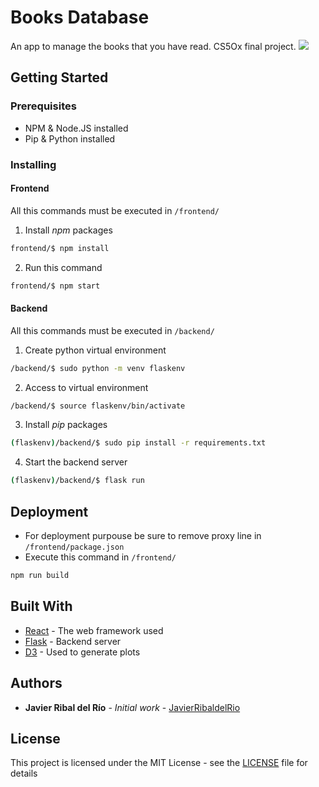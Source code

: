 # Books Database
An app to manage the books that you have read. CS5Ox final project.
[![](https://balena.io/deploy.svg)](https://dashboard.balena-cloud.com/deploy?repoUrl=https://github.com/JavierRibaldelRio/Books-Database)


## Getting Started


### Prerequisites

- NPM & Node.JS installed
- Pip & Python installed



### Installing

#### Frontend
All this commands must be executed in `/frontend/`

1. Install *npm* packages

```bash
frontend/$ npm install
```


2. Run this command

```bash
frontend/$ npm start
```



#### Backend

All this commands must be executed in `/backend/`

1.  Create python virtual environment

```bash
/backend/$ sudo python -m venv flaskenv
```



2.  Access to virtual environment

```bash
/backend/$ source flaskenv/bin/activate
```



3. Install *pip* packages

```bash
(flaskenv)/backend/$ sudo pip install -r requirements.txt
```



4. Start the backend server

```bash
(flaskenv)/backend/$ flask run
```



## Deployment

- For deployment purpouse be sure to remove proxy line in `/frontend/package.json`
- Execute this command in `/frontend/`
```bash
npm run build
```



## Built With

* [React](https://react.dev/) - The web framework used
* [Flask](https://flask.palletsprojects.com/en/2.3.x/) - Backend server
* [D3](https://d3js.org/) - Used to generate plots



## Authors

* **Javier Ribal del Río** - *Initial work* - [JavierRibaldelRio](https://github.com/JavierRibaldelRio)



## License

This project is licensed under the MIT License - see the [LICENSE](LICENSE) file for details

